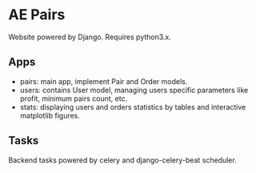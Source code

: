 # AE Pairs
Website powered by Django. Requires python3.x.

## Apps
* pairs: main app, implement Pair and Order models.
* users: contains User model, managing users specific parameters like profit, minimum pairs count, etc.
* stats: displaying users and orders statistics by tables and interactive matplotlib figures.

## Tasks
Backend tasks powered by celery and django-celery-beat scheduler.